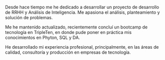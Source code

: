 Desde hace tiempo me he dedicado a desarrollar un proyecto de desarrollo de RRHH y Análisis de Inteligencia. Me apasiona el análisis, planteamiento y solución de problemas. 

Me he mantenido actualizado, recientemente concluí un bootcamp de tecnología en TripleTen, en donde pude poner en práctica mis conocimientos en Phyton, SQL y DA. 
		
He desarrollado mi experiencia profesional, principalmente, en las áreas de calidad, consultoría y producción en empresas de tecnología.
